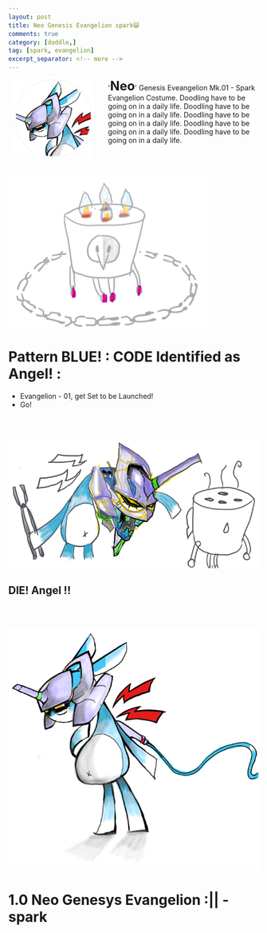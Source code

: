 ```yaml
---
layout: post
title: Neo Genesis Evangelion spark😸
comments: true
category: [doddle,]
tag: [spark, evangelion]
excerpt_separator: <!-- more -->
---
```

<style>
  #head {
    font-size : 1.8em ;
    font-weight : bold;
  }
</style>

<img width="160" align="left" src="/images/system/profile_03.png" style="padding: 0px 30px 0px 10px;">

'<span id="head">Neo</span>' Genesis Eveangelion Mk.01 - Spark Evangelion Costume. Doodling have to be going on in a daily life. Doodling have to be going on in a daily life. Doodling have to be going on in a daily life. Doodling have to be going on in a daily life. Doodling have to be going on in a daily life.
<!-- more -->


<br><br>

<img width='400' src="/images/system/angel_90tan_00.png">

#  Pattern BLUE! : CODE Identified as Angel! :

* Evangelion - 01, get Set to be Launched!
* Go!




<br><br>

<img width='650' src="/images/system/angel_90tan_01.png">

## DIE! Angel !!





<br><br>

<!-- <img width='350' src="/images/system/profile_03.png">
<img width='350' src="/images/system/spark_rabbit_02.png"> -->

<img width='550' src="/images/system/profile_04.png">

# 1.0 Neo Genesys Evangelion :|| - spark
